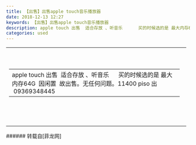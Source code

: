 ```yaml
---
title: 【出售】出售apple touch音乐播放器
date: 2018-12-13 12:27
keywords: 【出售】出售apple touch音乐播放器
description: apple touch 出售  适合存放 、听音乐      买的时候选的是 最大内存64G  因闲置  故出售。无任何问题。11400 piso 出   09369348445
categories: used
---
```

<td class="t_f" id="postmessage_2462188">

<table cellspacing="0" class="t_table" style="width:98%"><tr><td colspan="2"><br/>
<br/>
<table cellspacing="0" class="t_table" style="width:98%"><tr><td>apple touch 出售  适合存放 、听音乐      买的时候选的是 最大内存64G  因闲置  故出售。无任何问题。11400 piso 出   09369348445</td></tr></table><br/>
<br/>
<br/>
</td></tr></table></td>
###### 转载自[菲龙网]